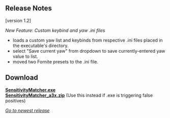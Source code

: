 ## Release Notes

[version 1.2] 

_New Feature: Custom keybind and yaw .ini files_
- loads a custom yaw list and keybinds from respective .ini files placed in the executable's directory.
- select "Save current yaw" from dropdown to save currently-entered yaw value to list.
- moved two Fornite presets to the .ini file.

## Download

[**SensitivityMatcher.exe**](https://github.com/KovaaK/SensitivityMatcher/releases/download/1.2/SensitivityMatcher.exe) \
[**SensitivityMatcher_a3x.zip**](https://github.com/KovaaK/SensitivityMatcher/releases/download/1.2/SensitivityMatcher_a3x.zip) (Use this instead if .exe is triggering false positives)

[_Go to newest release_](https://github.com/KovaaK/SensitivityMatcher/releases/latest)
